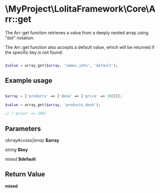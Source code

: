 \MyProject\LolitaFramework\Core\Arr::get
===

The Arr::get function retrieves a value from a deeply nested array using "dot" notation.

The Arr::get function also accepts a default value, which will be returned if the specific key is not found:
```php

$value = array_get($array, 'names.john', 'default');

```

Example usage
---
```php

$array = ['products' => ['desk' => ['price' => 100]]];

$value = array_get($array, 'products.desk');

// ['price' => 100]

```

Parameters
---

_\ArrayAccess|array_  __$array__

_string_  __$key__

_mixed_  __$default__

Return Value
---
__mixed__
